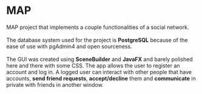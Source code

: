 # MAP

MAP project that implements a couple functionalities of a social network. <br/> <br/>
The database system used for the project is <b>PostgreSQL</b> because of the ease of use with pgAdmin4 and open sourceness. <br/> <br/>
The GUI was created using <b>SceneBuilder</b> and <b>JavaFX</b> and barely polished here and there with some CSS. 
The app allows the user to register an account and log in. A logged user can interact with other people that have accounts,
<b>send friend requests</b>, <b>accept/decline</b> them and <b>communicate</b> in private with friends in another window. 

